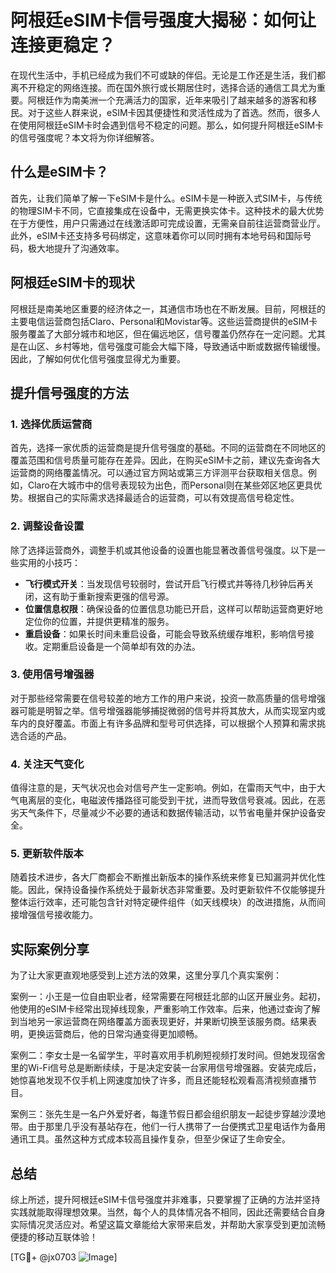 # 阿根廷eSIM卡信号强度大揭秘：如何让连接更稳定？

在现代生活中，手机已经成为我们不可或缺的伴侣。无论是工作还是生活，我们都离不开稳定的网络连接。而在国外旅行或长期居住时，选择合适的通信工具尤为重要。阿根廷作为南美洲一个充满活力的国家，近年来吸引了越来越多的游客和移民。对于这些人群来说，eSIM卡因其便捷性和灵活性成为了首选。然而，很多人在使用阿根廷eSIM卡时会遇到信号不稳定的问题。那么，如何提升阿根廷eSIM卡的信号强度呢？本文将为你详细解答。

## 什么是eSIM卡？

首先，让我们简单了解一下eSIM卡是什么。eSIM卡是一种嵌入式SIM卡，与传统的物理SIM卡不同，它直接集成在设备中，无需更换实体卡。这种技术的最大优势在于方便性，用户只需通过在线激活即可完成设置，无需亲自前往运营商营业厅。此外，eSIM卡还支持多号码绑定，这意味着你可以同时拥有本地号码和国际号码，极大地提升了沟通效率。

## 阿根廷eSIM卡的现状

阿根廷是南美地区重要的经济体之一，其通信市场也在不断发展。目前，阿根廷的主要电信运营商包括Claro、Personal和Movistar等。这些运营商提供的eSIM卡服务覆盖了大部分城市和地区，但在偏远地区，信号覆盖仍然存在一定问题。尤其是在山区、乡村等地，信号强度可能会大幅下降，导致通话中断或数据传输缓慢。因此，了解如何优化信号强度显得尤为重要。

## 提升信号强度的方法

### 1. 选择优质运营商

首先，选择一家优质的运营商是提升信号强度的基础。不同的运营商在不同地区的覆盖范围和信号质量可能存在差异。因此，在购买eSIM卡之前，建议先查询各大运营商的网络覆盖情况。可以通过官方网站或第三方评测平台获取相关信息。例如，Claro在大城市中的信号表现较为出色，而Personal则在某些郊区地区更具优势。根据自己的实际需求选择最适合的运营商，可以有效提高信号稳定性。

### 2. 调整设备设置

除了选择运营商外，调整手机或其他设备的设置也能显著改善信号强度。以下是一些实用的小技巧：

- **飞行模式开关**：当发现信号较弱时，尝试开启飞行模式并等待几秒钟后再关闭，这有助于重新搜索更强的信号源。
- **位置信息权限**：确保设备的位置信息功能已开启，这样可以帮助运营商更好地定位你的位置，并提供更精准的服务。
- **重启设备**：如果长时间未重启设备，可能会导致系统缓存堆积，影响信号接收。定期重启设备是一个简单却有效的办法。

### 3. 使用信号增强器

对于那些经常需要在信号较差的地方工作的用户来说，投资一款高质量的信号增强器可能是明智之举。信号增强器能够捕捉微弱的信号并将其放大，从而实现室内或车内的良好覆盖。市面上有许多品牌和型号可供选择，可以根据个人预算和需求挑选合适的产品。

### 4. 关注天气变化

值得注意的是，天气状况也会对信号产生一定影响。例如，在雷雨天气中，由于大气电离层的变化，电磁波传播路径可能受到干扰，进而导致信号衰减。因此，在恶劣天气条件下，尽量减少不必要的通话和数据传输活动，以节省电量并保护设备安全。

### 5. 更新软件版本

随着技术进步，各大厂商都会不断推出新版本的操作系统来修复已知漏洞并优化性能。因此，保持设备操作系统处于最新状态非常重要。及时更新软件不仅能够提升整体运行效率，还可能包含针对特定硬件组件（如天线模块）的改进措施，从而间接增强信号接收能力。

## 实际案例分享

为了让大家更直观地感受到上述方法的效果，这里分享几个真实案例：

案例一：小王是一位自由职业者，经常需要在阿根廷北部的山区开展业务。起初，他使用的eSIM卡经常出现掉线现象，严重影响工作效率。后来，他通过查询了解到当地另一家运营商在网络覆盖方面表现更好，并果断切换至该服务商。结果表明，更换运营商后，他的日常沟通变得更加顺畅。

案例二：李女士是一名留学生，平时喜欢用手机刷短视频打发时间。但她发现宿舍里的Wi-Fi信号总是断断续续，于是决定安装一台家用信号增强器。安装完成后，她惊喜地发现不仅手机上网速度加快了许多，而且还能轻松观看高清视频直播节目。

案例三：张先生是一名户外爱好者，每逢节假日都会组织朋友一起徒步穿越沙漠地带。由于那里几乎没有基站存在，他们一行人携带了一台便携式卫星电话作为备用通讯工具。虽然这种方式成本较高且操作复杂，但至少保证了生命安全。

## 总结

综上所述，提升阿根廷eSIM卡信号强度并非难事，只要掌握了正确的方法并坚持实践就能取得理想效果。当然，每个人的具体情况各不相同，因此还需要结合自身实际情况灵活应对。希望这篇文章能给大家带来启发，并帮助大家享受到更加流畅便捷的移动互联体验！

[TG💪+ @jx0703 ![Image](https://github.com/user-attachments/assets/dbca1d08-cadb-493c-b0ec-ad6f7a83f270)]